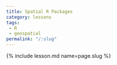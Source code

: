 ```yaml
---
title: Spatial R Packages
category: lessons
tags:
 - R
 - geospatial
permalink: "/:slug"
---
```

{% include lesson.md name=page.slug %}
